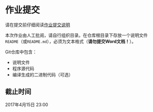 # 作业提交

请在提交前仔细阅读[作业提交说明](commit.html)

本次作业由人工批阅，请自行组织目录。在仓库根目录下存放一个说明文件`README`（或`README.md`），必须为文本格式（**请勿提交Word文档！**）。

Git仓库中包含：

* 说明文件
* 程序源代码
* 编译生成的二进制代码（可选）

## 截止时间

2017年4月15日 23:00